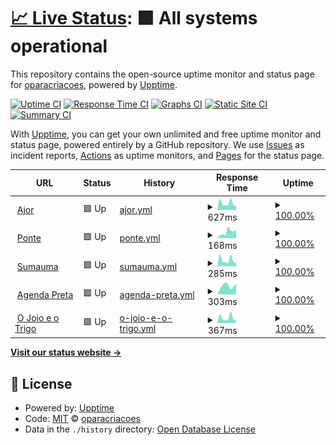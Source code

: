# [📈 Live Status](https://oparacriacoes.github.io/upptime): <!--live status--> **🟩 All systems operational**

This repository contains the open-source uptime monitor and status page for [oparacriacoes](https://oparacriacoes.github.io/upptime), powered by [Upptime](https://github.com/upptime/upptime).

[![Uptime CI](https://github.com/oparacriacoes/upptime/workflows/Uptime%20CI/badge.svg)](https://github.com/oparacriacoes/upptime/actions?query=workflow%3A%22Uptime+CI%22)
[![Response Time CI](https://github.com/oparacriacoes/upptime/workflows/Response%20Time%20CI/badge.svg)](https://github.com/oparacriacoes/upptime/actions?query=workflow%3A%22Response+Time+CI%22)
[![Graphs CI](https://github.com/oparacriacoes/upptime/workflows/Graphs%20CI/badge.svg)](https://github.com/oparacriacoes/upptime/actions?query=workflow%3A%22Graphs+CI%22)
[![Static Site CI](https://github.com/oparacriacoes/upptime/workflows/Static%20Site%20CI/badge.svg)](https://github.com/oparacriacoes/upptime/actions?query=workflow%3A%22Static+Site+CI%22)
[![Summary CI](https://github.com/oparacriacoes/upptime/workflows/Summary%20CI/badge.svg)](https://github.com/oparacriacoes/upptime/actions?query=workflow%3A%22Summary+CI%22)

With [Upptime](https://upptime.js.org), you can get your own unlimited and free uptime monitor and status page, powered entirely by a GitHub repository. We use [Issues](https://github.com/oparacriacoes/upptime/issues) as incident reports, [Actions](https://github.com/oparacriacoes/upptime/actions) as uptime monitors, and [Pages](https://oparacriacoes.github.io/upptime) for the status page.

<!--start: status pages-->
<!-- This summary is generated by Upptime (https://github.com/upptime/upptime) -->
<!-- Do not edit this manually, your changes will be overwritten -->
<!-- prettier-ignore -->
| URL | Status | History | Response Time | Uptime |
| --- | ------ | ------- | ------------- | ------ |
| <img alt="" src="https://icons.duckduckgo.com/ip3/www.ajor.org.br.ico" height="13"> [Ajor](https://www.ajor.org.br) | 🟩 Up | [ajor.yml](https://github.com/oparacriacoes/upptime/commits/HEAD/history/ajor.yml) | <details><summary><img alt="Response time graph" src="./graphs/ajor/response-time-week.png" height="20"> 627ms</summary><br><a href="https://oparacriacoes.github.io/upptime/history/ajor"><img alt="Response time 619" src="https://img.shields.io/endpoint?url=https%3A%2F%2Fraw.githubusercontent.com%2Foparacriacoes%2Fupptime%2FHEAD%2Fapi%2Fajor%2Fresponse-time.json"></a><br><a href="https://oparacriacoes.github.io/upptime/history/ajor"><img alt="24-hour response time 367" src="https://img.shields.io/endpoint?url=https%3A%2F%2Fraw.githubusercontent.com%2Foparacriacoes%2Fupptime%2FHEAD%2Fapi%2Fajor%2Fresponse-time-day.json"></a><br><a href="https://oparacriacoes.github.io/upptime/history/ajor"><img alt="7-day response time 627" src="https://img.shields.io/endpoint?url=https%3A%2F%2Fraw.githubusercontent.com%2Foparacriacoes%2Fupptime%2FHEAD%2Fapi%2Fajor%2Fresponse-time-week.json"></a><br><a href="https://oparacriacoes.github.io/upptime/history/ajor"><img alt="30-day response time 535" src="https://img.shields.io/endpoint?url=https%3A%2F%2Fraw.githubusercontent.com%2Foparacriacoes%2Fupptime%2FHEAD%2Fapi%2Fajor%2Fresponse-time-month.json"></a><br><a href="https://oparacriacoes.github.io/upptime/history/ajor"><img alt="1-year response time 619" src="https://img.shields.io/endpoint?url=https%3A%2F%2Fraw.githubusercontent.com%2Foparacriacoes%2Fupptime%2FHEAD%2Fapi%2Fajor%2Fresponse-time-year.json"></a></details> | <details><summary><a href="https://oparacriacoes.github.io/upptime/history/ajor">100.00%</a></summary><a href="https://oparacriacoes.github.io/upptime/history/ajor"><img alt="All-time uptime 100.00%" src="https://img.shields.io/endpoint?url=https%3A%2F%2Fraw.githubusercontent.com%2Foparacriacoes%2Fupptime%2FHEAD%2Fapi%2Fajor%2Fuptime.json"></a><br><a href="https://oparacriacoes.github.io/upptime/history/ajor"><img alt="24-hour uptime 100.00%" src="https://img.shields.io/endpoint?url=https%3A%2F%2Fraw.githubusercontent.com%2Foparacriacoes%2Fupptime%2FHEAD%2Fapi%2Fajor%2Fuptime-day.json"></a><br><a href="https://oparacriacoes.github.io/upptime/history/ajor"><img alt="7-day uptime 100.00%" src="https://img.shields.io/endpoint?url=https%3A%2F%2Fraw.githubusercontent.com%2Foparacriacoes%2Fupptime%2FHEAD%2Fapi%2Fajor%2Fuptime-week.json"></a><br><a href="https://oparacriacoes.github.io/upptime/history/ajor"><img alt="30-day uptime 100.00%" src="https://img.shields.io/endpoint?url=https%3A%2F%2Fraw.githubusercontent.com%2Foparacriacoes%2Fupptime%2FHEAD%2Fapi%2Fajor%2Fuptime-month.json"></a><br><a href="https://oparacriacoes.github.io/upptime/history/ajor"><img alt="1-year uptime 100.00%" src="https://img.shields.io/endpoint?url=https%3A%2F%2Fraw.githubusercontent.com%2Foparacriacoes%2Fupptime%2FHEAD%2Fapi%2Fajor%2Fuptime-year.json"></a></details>
| <img alt="" src="https://icons.duckduckgo.com/ip3/ponte.org.ico" height="13"> [Ponte](https://ponte.org) | 🟩 Up | [ponte.yml](https://github.com/oparacriacoes/upptime/commits/HEAD/history/ponte.yml) | <details><summary><img alt="Response time graph" src="./graphs/ponte/response-time-week.png" height="20"> 168ms</summary><br><a href="https://oparacriacoes.github.io/upptime/history/ponte"><img alt="Response time 196" src="https://img.shields.io/endpoint?url=https%3A%2F%2Fraw.githubusercontent.com%2Foparacriacoes%2Fupptime%2FHEAD%2Fapi%2Fponte%2Fresponse-time.json"></a><br><a href="https://oparacriacoes.github.io/upptime/history/ponte"><img alt="24-hour response time 225" src="https://img.shields.io/endpoint?url=https%3A%2F%2Fraw.githubusercontent.com%2Foparacriacoes%2Fupptime%2FHEAD%2Fapi%2Fponte%2Fresponse-time-day.json"></a><br><a href="https://oparacriacoes.github.io/upptime/history/ponte"><img alt="7-day response time 168" src="https://img.shields.io/endpoint?url=https%3A%2F%2Fraw.githubusercontent.com%2Foparacriacoes%2Fupptime%2FHEAD%2Fapi%2Fponte%2Fresponse-time-week.json"></a><br><a href="https://oparacriacoes.github.io/upptime/history/ponte"><img alt="30-day response time 207" src="https://img.shields.io/endpoint?url=https%3A%2F%2Fraw.githubusercontent.com%2Foparacriacoes%2Fupptime%2FHEAD%2Fapi%2Fponte%2Fresponse-time-month.json"></a><br><a href="https://oparacriacoes.github.io/upptime/history/ponte"><img alt="1-year response time 196" src="https://img.shields.io/endpoint?url=https%3A%2F%2Fraw.githubusercontent.com%2Foparacriacoes%2Fupptime%2FHEAD%2Fapi%2Fponte%2Fresponse-time-year.json"></a></details> | <details><summary><a href="https://oparacriacoes.github.io/upptime/history/ponte">100.00%</a></summary><a href="https://oparacriacoes.github.io/upptime/history/ponte"><img alt="All-time uptime 100.00%" src="https://img.shields.io/endpoint?url=https%3A%2F%2Fraw.githubusercontent.com%2Foparacriacoes%2Fupptime%2FHEAD%2Fapi%2Fponte%2Fuptime.json"></a><br><a href="https://oparacriacoes.github.io/upptime/history/ponte"><img alt="24-hour uptime 100.00%" src="https://img.shields.io/endpoint?url=https%3A%2F%2Fraw.githubusercontent.com%2Foparacriacoes%2Fupptime%2FHEAD%2Fapi%2Fponte%2Fuptime-day.json"></a><br><a href="https://oparacriacoes.github.io/upptime/history/ponte"><img alt="7-day uptime 100.00%" src="https://img.shields.io/endpoint?url=https%3A%2F%2Fraw.githubusercontent.com%2Foparacriacoes%2Fupptime%2FHEAD%2Fapi%2Fponte%2Fuptime-week.json"></a><br><a href="https://oparacriacoes.github.io/upptime/history/ponte"><img alt="30-day uptime 100.00%" src="https://img.shields.io/endpoint?url=https%3A%2F%2Fraw.githubusercontent.com%2Foparacriacoes%2Fupptime%2FHEAD%2Fapi%2Fponte%2Fuptime-month.json"></a><br><a href="https://oparacriacoes.github.io/upptime/history/ponte"><img alt="1-year uptime 100.00%" src="https://img.shields.io/endpoint?url=https%3A%2F%2Fraw.githubusercontent.com%2Foparacriacoes%2Fupptime%2FHEAD%2Fapi%2Fponte%2Fuptime-year.json"></a></details>
| <img alt="" src="https://icons.duckduckgo.com/ip3/sumauma.com.ico" height="13"> [Sumauma](https://sumauma.com) | 🟩 Up | [sumauma.yml](https://github.com/oparacriacoes/upptime/commits/HEAD/history/sumauma.yml) | <details><summary><img alt="Response time graph" src="./graphs/sumauma/response-time-week.png" height="20"> 285ms</summary><br><a href="https://oparacriacoes.github.io/upptime/history/sumauma"><img alt="Response time 314" src="https://img.shields.io/endpoint?url=https%3A%2F%2Fraw.githubusercontent.com%2Foparacriacoes%2Fupptime%2FHEAD%2Fapi%2Fsumauma%2Fresponse-time.json"></a><br><a href="https://oparacriacoes.github.io/upptime/history/sumauma"><img alt="24-hour response time 148" src="https://img.shields.io/endpoint?url=https%3A%2F%2Fraw.githubusercontent.com%2Foparacriacoes%2Fupptime%2FHEAD%2Fapi%2Fsumauma%2Fresponse-time-day.json"></a><br><a href="https://oparacriacoes.github.io/upptime/history/sumauma"><img alt="7-day response time 285" src="https://img.shields.io/endpoint?url=https%3A%2F%2Fraw.githubusercontent.com%2Foparacriacoes%2Fupptime%2FHEAD%2Fapi%2Fsumauma%2Fresponse-time-week.json"></a><br><a href="https://oparacriacoes.github.io/upptime/history/sumauma"><img alt="30-day response time 286" src="https://img.shields.io/endpoint?url=https%3A%2F%2Fraw.githubusercontent.com%2Foparacriacoes%2Fupptime%2FHEAD%2Fapi%2Fsumauma%2Fresponse-time-month.json"></a><br><a href="https://oparacriacoes.github.io/upptime/history/sumauma"><img alt="1-year response time 314" src="https://img.shields.io/endpoint?url=https%3A%2F%2Fraw.githubusercontent.com%2Foparacriacoes%2Fupptime%2FHEAD%2Fapi%2Fsumauma%2Fresponse-time-year.json"></a></details> | <details><summary><a href="https://oparacriacoes.github.io/upptime/history/sumauma">100.00%</a></summary><a href="https://oparacriacoes.github.io/upptime/history/sumauma"><img alt="All-time uptime 100.00%" src="https://img.shields.io/endpoint?url=https%3A%2F%2Fraw.githubusercontent.com%2Foparacriacoes%2Fupptime%2FHEAD%2Fapi%2Fsumauma%2Fuptime.json"></a><br><a href="https://oparacriacoes.github.io/upptime/history/sumauma"><img alt="24-hour uptime 100.00%" src="https://img.shields.io/endpoint?url=https%3A%2F%2Fraw.githubusercontent.com%2Foparacriacoes%2Fupptime%2FHEAD%2Fapi%2Fsumauma%2Fuptime-day.json"></a><br><a href="https://oparacriacoes.github.io/upptime/history/sumauma"><img alt="7-day uptime 100.00%" src="https://img.shields.io/endpoint?url=https%3A%2F%2Fraw.githubusercontent.com%2Foparacriacoes%2Fupptime%2FHEAD%2Fapi%2Fsumauma%2Fuptime-week.json"></a><br><a href="https://oparacriacoes.github.io/upptime/history/sumauma"><img alt="30-day uptime 100.00%" src="https://img.shields.io/endpoint?url=https%3A%2F%2Fraw.githubusercontent.com%2Foparacriacoes%2Fupptime%2FHEAD%2Fapi%2Fsumauma%2Fuptime-month.json"></a><br><a href="https://oparacriacoes.github.io/upptime/history/sumauma"><img alt="1-year uptime 100.00%" src="https://img.shields.io/endpoint?url=https%3A%2F%2Fraw.githubusercontent.com%2Foparacriacoes%2Fupptime%2FHEAD%2Fapi%2Fsumauma%2Fuptime-year.json"></a></details>
| <img alt="" src="https://icons.duckduckgo.com/ip3/agendapreta.com.ico" height="13"> [Agenda Preta](https://agendapreta.com) | 🟩 Up | [agenda-preta.yml](https://github.com/oparacriacoes/upptime/commits/HEAD/history/agenda-preta.yml) | <details><summary><img alt="Response time graph" src="./graphs/agenda-preta/response-time-week.png" height="20"> 303ms</summary><br><a href="https://oparacriacoes.github.io/upptime/history/agenda-preta"><img alt="Response time 358" src="https://img.shields.io/endpoint?url=https%3A%2F%2Fraw.githubusercontent.com%2Foparacriacoes%2Fupptime%2FHEAD%2Fapi%2Fagenda-preta%2Fresponse-time.json"></a><br><a href="https://oparacriacoes.github.io/upptime/history/agenda-preta"><img alt="24-hour response time 376" src="https://img.shields.io/endpoint?url=https%3A%2F%2Fraw.githubusercontent.com%2Foparacriacoes%2Fupptime%2FHEAD%2Fapi%2Fagenda-preta%2Fresponse-time-day.json"></a><br><a href="https://oparacriacoes.github.io/upptime/history/agenda-preta"><img alt="7-day response time 303" src="https://img.shields.io/endpoint?url=https%3A%2F%2Fraw.githubusercontent.com%2Foparacriacoes%2Fupptime%2FHEAD%2Fapi%2Fagenda-preta%2Fresponse-time-week.json"></a><br><a href="https://oparacriacoes.github.io/upptime/history/agenda-preta"><img alt="30-day response time 338" src="https://img.shields.io/endpoint?url=https%3A%2F%2Fraw.githubusercontent.com%2Foparacriacoes%2Fupptime%2FHEAD%2Fapi%2Fagenda-preta%2Fresponse-time-month.json"></a><br><a href="https://oparacriacoes.github.io/upptime/history/agenda-preta"><img alt="1-year response time 358" src="https://img.shields.io/endpoint?url=https%3A%2F%2Fraw.githubusercontent.com%2Foparacriacoes%2Fupptime%2FHEAD%2Fapi%2Fagenda-preta%2Fresponse-time-year.json"></a></details> | <details><summary><a href="https://oparacriacoes.github.io/upptime/history/agenda-preta">100.00%</a></summary><a href="https://oparacriacoes.github.io/upptime/history/agenda-preta"><img alt="All-time uptime 99.99%" src="https://img.shields.io/endpoint?url=https%3A%2F%2Fraw.githubusercontent.com%2Foparacriacoes%2Fupptime%2FHEAD%2Fapi%2Fagenda-preta%2Fuptime.json"></a><br><a href="https://oparacriacoes.github.io/upptime/history/agenda-preta"><img alt="24-hour uptime 100.00%" src="https://img.shields.io/endpoint?url=https%3A%2F%2Fraw.githubusercontent.com%2Foparacriacoes%2Fupptime%2FHEAD%2Fapi%2Fagenda-preta%2Fuptime-day.json"></a><br><a href="https://oparacriacoes.github.io/upptime/history/agenda-preta"><img alt="7-day uptime 100.00%" src="https://img.shields.io/endpoint?url=https%3A%2F%2Fraw.githubusercontent.com%2Foparacriacoes%2Fupptime%2FHEAD%2Fapi%2Fagenda-preta%2Fuptime-week.json"></a><br><a href="https://oparacriacoes.github.io/upptime/history/agenda-preta"><img alt="30-day uptime 100.00%" src="https://img.shields.io/endpoint?url=https%3A%2F%2Fraw.githubusercontent.com%2Foparacriacoes%2Fupptime%2FHEAD%2Fapi%2Fagenda-preta%2Fuptime-month.json"></a><br><a href="https://oparacriacoes.github.io/upptime/history/agenda-preta"><img alt="1-year uptime 99.99%" src="https://img.shields.io/endpoint?url=https%3A%2F%2Fraw.githubusercontent.com%2Foparacriacoes%2Fupptime%2FHEAD%2Fapi%2Fagenda-preta%2Fuptime-year.json"></a></details>
| <img alt="" src="https://icons.duckduckgo.com/ip3/ojoioeotrigo.com.br.ico" height="13"> [O Joio e o Trigo](https://ojoioeotrigo.com.br/) | 🟩 Up | [o-joio-e-o-trigo.yml](https://github.com/oparacriacoes/upptime/commits/HEAD/history/o-joio-e-o-trigo.yml) | <details><summary><img alt="Response time graph" src="./graphs/o-joio-e-o-trigo/response-time-week.png" height="20"> 367ms</summary><br><a href="https://oparacriacoes.github.io/upptime/history/o-joio-e-o-trigo"><img alt="Response time 336" src="https://img.shields.io/endpoint?url=https%3A%2F%2Fraw.githubusercontent.com%2Foparacriacoes%2Fupptime%2FHEAD%2Fapi%2Fo-joio-e-o-trigo%2Fresponse-time.json"></a><br><a href="https://oparacriacoes.github.io/upptime/history/o-joio-e-o-trigo"><img alt="24-hour response time 202" src="https://img.shields.io/endpoint?url=https%3A%2F%2Fraw.githubusercontent.com%2Foparacriacoes%2Fupptime%2FHEAD%2Fapi%2Fo-joio-e-o-trigo%2Fresponse-time-day.json"></a><br><a href="https://oparacriacoes.github.io/upptime/history/o-joio-e-o-trigo"><img alt="7-day response time 367" src="https://img.shields.io/endpoint?url=https%3A%2F%2Fraw.githubusercontent.com%2Foparacriacoes%2Fupptime%2FHEAD%2Fapi%2Fo-joio-e-o-trigo%2Fresponse-time-week.json"></a><br><a href="https://oparacriacoes.github.io/upptime/history/o-joio-e-o-trigo"><img alt="30-day response time 287" src="https://img.shields.io/endpoint?url=https%3A%2F%2Fraw.githubusercontent.com%2Foparacriacoes%2Fupptime%2FHEAD%2Fapi%2Fo-joio-e-o-trigo%2Fresponse-time-month.json"></a><br><a href="https://oparacriacoes.github.io/upptime/history/o-joio-e-o-trigo"><img alt="1-year response time 336" src="https://img.shields.io/endpoint?url=https%3A%2F%2Fraw.githubusercontent.com%2Foparacriacoes%2Fupptime%2FHEAD%2Fapi%2Fo-joio-e-o-trigo%2Fresponse-time-year.json"></a></details> | <details><summary><a href="https://oparacriacoes.github.io/upptime/history/o-joio-e-o-trigo">100.00%</a></summary><a href="https://oparacriacoes.github.io/upptime/history/o-joio-e-o-trigo"><img alt="All-time uptime 100.00%" src="https://img.shields.io/endpoint?url=https%3A%2F%2Fraw.githubusercontent.com%2Foparacriacoes%2Fupptime%2FHEAD%2Fapi%2Fo-joio-e-o-trigo%2Fuptime.json"></a><br><a href="https://oparacriacoes.github.io/upptime/history/o-joio-e-o-trigo"><img alt="24-hour uptime 100.00%" src="https://img.shields.io/endpoint?url=https%3A%2F%2Fraw.githubusercontent.com%2Foparacriacoes%2Fupptime%2FHEAD%2Fapi%2Fo-joio-e-o-trigo%2Fuptime-day.json"></a><br><a href="https://oparacriacoes.github.io/upptime/history/o-joio-e-o-trigo"><img alt="7-day uptime 100.00%" src="https://img.shields.io/endpoint?url=https%3A%2F%2Fraw.githubusercontent.com%2Foparacriacoes%2Fupptime%2FHEAD%2Fapi%2Fo-joio-e-o-trigo%2Fuptime-week.json"></a><br><a href="https://oparacriacoes.github.io/upptime/history/o-joio-e-o-trigo"><img alt="30-day uptime 100.00%" src="https://img.shields.io/endpoint?url=https%3A%2F%2Fraw.githubusercontent.com%2Foparacriacoes%2Fupptime%2FHEAD%2Fapi%2Fo-joio-e-o-trigo%2Fuptime-month.json"></a><br><a href="https://oparacriacoes.github.io/upptime/history/o-joio-e-o-trigo"><img alt="1-year uptime 100.00%" src="https://img.shields.io/endpoint?url=https%3A%2F%2Fraw.githubusercontent.com%2Foparacriacoes%2Fupptime%2FHEAD%2Fapi%2Fo-joio-e-o-trigo%2Fuptime-year.json"></a></details>

<!--end: status pages-->

[**Visit our status website →**](https://oparacriacoes.github.io/upptime)

## 📄 License

- Powered by: [Upptime](https://github.com/upptime/upptime)
- Code: [MIT](./LICENSE) © [oparacriacoes](https://oparacriacoes.github.io/upptime)
- Data in the `./history` directory: [Open Database License](https://opendatacommons.org/licenses/odbl/1-0/)
